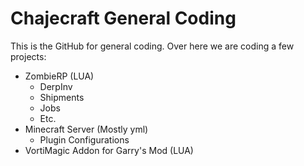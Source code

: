 Chajecraft General Coding
=============

This is the GitHub for general coding.
Over here we are coding a few projects:
- ZombieRP (LUA)
     * DerpInv
     * Shipments
     * Jobs
     * Etc.
- Minecraft Server (Mostly yml)
     * Plugin Configurations
- VortiMagic Addon for Garry's Mod (LUA)
